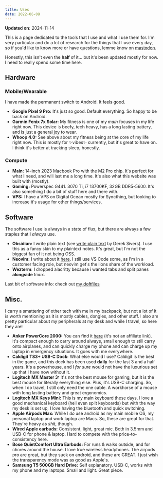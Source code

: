 ```yaml
---
title: Uses
date: 2022-06-08
---
```


**Updated on:** 2024-11-14

This is a page dedicated to the tools that I use and what I use them for. I'm very particular and do a lot of research for the things that I use every day, so if you'd like to know more or have questions, lemme know on [mastodon](https://mastodon.social/@hheath_). 

Honestly, this isn't even the **half** of it... but it's been updated mostly for now. I need to really spend some time here. 

## Hardware

### Mobile/Wearable

I have made the permanent switch to Android. It feels good. 

- **Google Pixel 9 Pro:** It's just so good. Default everything. So happy to be back on Android. 
- **Garmin Fenix 7x Solar:** My fitness is one of my _main_ focuses in my life right now. This device is beefy, tech heavy, has a long lasting battery, and is just a general joy to wear. 
- **Whoop 4.0:** See above about my fitness being at the core of my life right now. This is mostly for ✨vibes✨ currently, but it's great to have on. I think it's better at tracking sleep, honestly.

### Compute

- **Main:** 14-inch 2023 Macbook Pro with the M2 Pro chip. It's perfect for what I need, and will last me a long time. It's also what this website was built with (mostly). 
- **Gaming:** Powerspec G441. 3070 Ti, i7 13700KF, 32GB DDR5-5600. It's also something I do a bit of stuff here and there with. 
- **VPS:** I have a VPS on Digital Ocean mostly for Syncthing, but looking to increase it's usage for other things/services. 

## Software

The software I use is always in a state of flux, but there are always a few staples that I _always_ use. 

- **Obsidian:** I write plain text (see [write plain text](https://sive.rs/plaintext) by Derek Sivers). I use this as a fancy skin to my plaintext notes. It's great, but I'm not the biggest fan of it not being OSS. 
- **Neovim:** I write about it [here](/posts/nvim/). I still use VS Code some, as I'm in a customer facing role, but neovim get's the lions share of the workload.  
- **Wezterm:** I dropped alacritty because i wanted tabs and split panes **alongside** tmux. 

Last bit of software info: check out [my doftfiles](https://github.com/hhheath/dotfiles)

## Misc.

I carry a smattering of other tech with me in my backpack, but not a lot of it is worth mentioning as it is mostly cables, dongles, and other stuff. I also am pretty particular about my peripherals at my desk and while I travel, so here they are!

- **Anker PowerCore 2000:** You can find it [here](https://a.co/d/3jsJ0vZ) (it's not an affiliate link). It's compact enough to carry around always, small enough to still carry onto airplanes, and can quickly charge my phone and can charge up my laptop in emergency situations. It goes with me everywhere.
- **Caldigit TS3+ USB-C Dock:** What else would I use? Caldigit is the best in the game, and this dock has been used **daily** for the last 3 and a half years. It's a powerhouse, and I _for sure_ would not have the luxurious set up that I have now without it. 
- **Logitech MX Master 3:** It's not the best mouse for gaming, but it is the best mouse for literally everything else. Plus, it's USB-C charging. So, when I do travel, I still only need the one cable. A workhorse of a mouse with long lasting battery and great ergonomics. 
- **Logitech MX Keys Mini:** This is my main keyboard these days. I love a good mechanical keyboard (hell even split keyboards) but with the way my desk is set up, I love having the bluetooth and quick switching. 
- **Apple Airpods Max:** While I _do_ use android as my main mobile OS, my personal laptop and work laptop are Macs. So, these are great for that. They're heavy as _shit_, though.
- **Wired Apple earbuds:** Consistent, light, great mic. Both in 3.5mm and USB-C for phone & laptop. Hard to compete with the price-to-consistency here. 
- **Bose QuietComfort Ultra Earbuds:** For runs & walks outside, and for chores around the house. I love true wireless headphones. The airpods pro are great, but they suck on android, and these are GREAT. I just wish the transparency mode was as good as Apple's. 
- **Samsung T5 500GB Hard Drive:** Self explanatory. USB-C, works with my phone and my laptops. Small and light. Great piece. 
